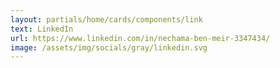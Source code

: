 ```yaml
---
layout: partials/home/cards/components/link
text: LinkedIn
url: https://www.linkedin.com/in/nechama-ben-meir-3347434/
image: /assets/img/socials/gray/linkedin.svg
---
```

